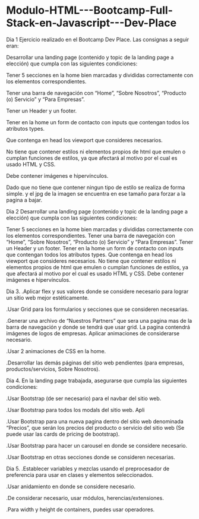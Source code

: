 # Modulo-HTML---Bootcamp-Full-Stack-en-Javascript---Dev-Place
Dia 1 Ejercicio realizado en el Bootcamp Dev Place.
Las consignas a seguir eran:

Desarrollar una landing page (contenido y topic de la landing page a elección) que cumpla con las siguientes condiciones:

Tener 5 secciones en la home bien marcadas y divididas correctamente con los elementos correspondientes.

Tener una barra de navegación con “Home”, “Sobre Nosotros”, “Producto (o) Servicio” y “Para Empresas”.

Tener un Header y un footer.

Tener en la home un form de contacto con inputs que contengan todos los atributos types.

Que contenga en head los viewport que consideres necesarios.

No tiene que contener estilos ni elementos propios de html que emulen o cumplan funciones de estilos, ya que afectará al motivo por el cual es usado HTML y CSS.

Debe contener imágenes e hipervínculos.


Dado que no tiene que contener ningun tipo de estilo se realiza de forma simple. y el jpg de la imagen se encuentra en ese tamaño para forzar a la pagina a bajar.

Dia 2 
Desarrollar una landing page (contenido y topic de la landing page a elección) que cumpla con las siguientes condiciones:

Tener 5 secciones en la home bien marcadas y divididas correctamente con los elementos correspondientes.
Tener una barra de navegación con “Home”, “Sobre Nosotros”, “Producto (o) Servicio” y “Para Empresas”.
Tener un Header y un footer.
Tener en la home un form de contacto con inputs que contengan todos los atributos types.
Que contenga en head los viewport que consideres necesarios.
No tiene que contener estilos ni elementos propios de html que emulen o cumplan funciones de estilos, ya que afectará al motivo por el cual es usado HTML y CSS.
Debe contener imágenes e hipervínculos.

Dia 3. 
.Aplicar flex y sus valores donde se considere necesario para lograr un sitio web mejor estéticamente. 

.Usar Grid para los formularios y secciones que se consideren necesarias.

.Generar una archivo de “Nuestros Partners” que sera una pagina mas de la barra de navegación y donde se tendrá que usar grid. La pagina contendrá imágenes de logos de empresas. Aplicar animaciones de considerarse necesario.

.Usar 2 animaciones de CSS en la home.

.Desarrollar las demás páginas del sitio web pendientes (para empresas, productos/servicios, Sobre Nosotros).

Dia  4. En la landing page trabajada, asegurarse que cumpla las siguientes condiciones:

.Usar Bootstrap (de ser necesario) para el navbar del sitio web.

.Usar Bootstrap para todos los modals del sitio web. Apli

.Usar Bootstrap para una nueva pagina dentro del sitio web denominada “Precios”, que serán los precios del producto o servicio del sitio web (Se puede usar las cards de pricing de bootstrap).

.Usar Bootstrap para hacer un carousel en donde se considere necesario.

.Usar Bootstrap en otras secciones donde se consideren necesarias. 



Dia 5. 
.Establecer variables y mezclas usando el preprocesador de preferencia para usar en clases y elementos seleccionados.

.Usar anidamiento en donde se considere necesario.

.De considerar necesario, usar módulos, herencias/extensiones.

.Para width y height de containers, puedes usar operadores.



